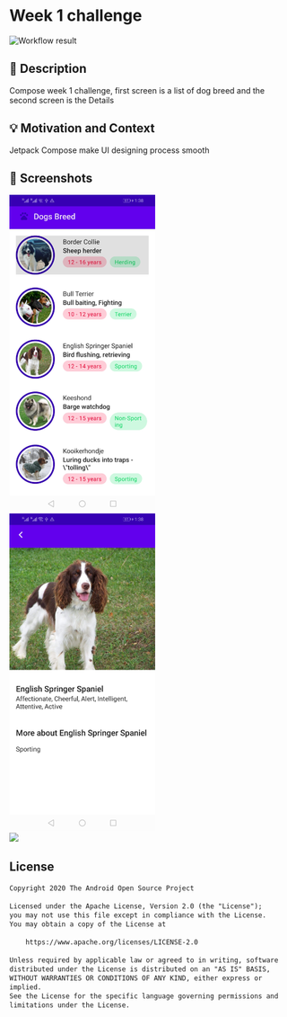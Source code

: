 # Week 1 challenge

<!--- Replace <OWNER> with your Github Username and <REPOSITORY> with the name of your repository. -->
<!--- You can find both of these in the url bar when you open your repository in github. -->
![Workflow result](https://github.com/hazem1262/AndroidDevChallenge-Compose-Week1/workflows/Check/badge.svg)


## :scroll: Description
<!--- Describe your app in one or two sentences -->
Compose week 1 challenge, first screen is a list of dog breed and the second screen is the Details

## :bulb: Motivation and Context
<!--- Optionally point readers to interesting parts of your submission. -->
<!--- What are you especially proud of? -->
Jetpack Compose make UI designing process smooth



## :camera_flash: Screenshots
<!-- You can add more screenshots here if you like -->
<img src="/results/screenshot1.jpg" width="260">&emsp;<img src="/results/screenshot2.jpg" width="260">
<br />
<img src="/results/video.gif" width="260">

## License
```
Copyright 2020 The Android Open Source Project

Licensed under the Apache License, Version 2.0 (the "License");
you may not use this file except in compliance with the License.
You may obtain a copy of the License at

    https://www.apache.org/licenses/LICENSE-2.0

Unless required by applicable law or agreed to in writing, software
distributed under the License is distributed on an "AS IS" BASIS,
WITHOUT WARRANTIES OR CONDITIONS OF ANY KIND, either express or implied.
See the License for the specific language governing permissions and
limitations under the License.
```